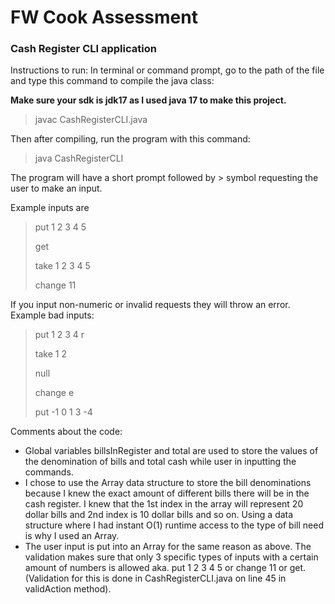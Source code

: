 # FW Cook Assessment
### Cash Register CLI application

Instructions to run:
In terminal or command prompt, go to the path of the file and type this
command to compile the java class:

**Make sure your sdk is jdk17 as I used java 17 to make this project.**

>javac CashRegisterCLI.java

Then after compiling, run the program with this command:
>java CashRegisterCLI

The program will have a short prompt followed by > symbol requesting the user to make
an input.

Example inputs are 
> put 1 2 3 4 5 
> 
> get 
> 
> take 1 2 3 4 5
> 
> change 11

If you input non-numeric or invalid requests they will throw an error. Example bad inputs:
> put 1 2 3 4 r
> 
> take 1 2
> 
> null
> 
> change e
> 
> put -1 0 1 3 -4

Comments about the code:
- Global variables billsInRegister and total are used to store the values of the denomination of bills and total cash
while user in inputting the commands.
- I chose to use the Array data structure to store the bill denominations because I knew the exact amount of 
different bills there will be in the cash register. I knew that the 1st index in the array will represent 20 dollar
bills and 2nd index is 10 dollar bills and so on. Using a data structure where I had instant O(1) runtime access to 
the type of bill need is why I used an Array.
- The user input is put into an Array for the same reason as above. The validation makes sure that only 3 specific types
of inputs with a certain amount of numbers is allowed aka. put 1 2 3 4 5 or change 11 or get. (Validation for this is 
done in CashRegisterCLI.java on line 45 in validAction method).